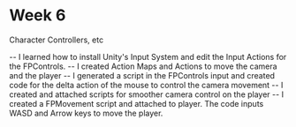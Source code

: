 # Week 6
 Character Controllers, etc

-- I learned how to install Unity's Input System and edit the Input Actions for the FPControls.
-- I created Action Maps and Actions to move the camera and the player
-- I generated a script in the FPControls input and created code for the delta action of the mouse to control the camera movement
-- I created and attached scripts for smoother camera control on the player
-- I created a FPMovement script and attached to player. The code inputs WASD and Arrow keys to move the player. 